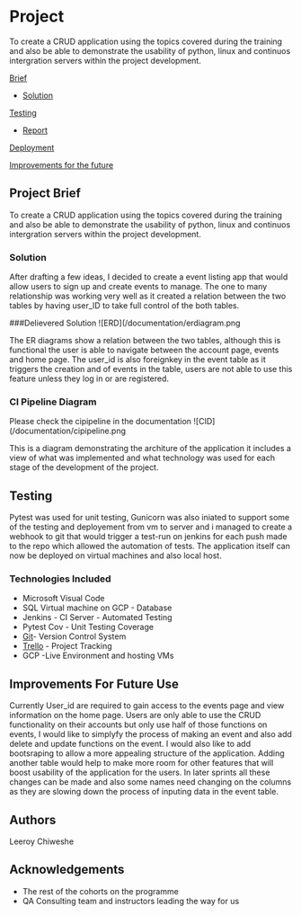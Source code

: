 # Project
To create a CRUD application using the topics covered during the training and also be able to demonstrate the usability of python, linux and continuos intergration servers within the project development. 

 
[Brief](#brief)

* [Solution](#solution)

[Testing](#testing)
* [Report](#report)

[Deployment](#Depl)

[Improvements for the future](#improve)

<a name="brief"></a>
## Project Brief
To create a CRUD application using the topics covered during the training and also be able to demonstrate the usability of python, linux and continuos intergration servers within the project development. 

<a name="solution"></a>
### Solution
After drafting a few ideas, I decided to create a event listing app that would allow users to sign up and create events to manage. The one to many relationship was working very well as it created a relation between the two tables by having user_ID to take full control of the both tables. 

###Delievered Solution 
![ERD](/documentation/erdiagram.png

The ER diagrams show a relation between the two tables, although this is functional the user is able to navigate between the account page, events and home page. The user_id is also foreignkey in the event table as it triggers the creation and of events in the table, users are not able to use this feature unless they log in or are registered. 

<a name="mla"></a>
### CI Pipeline Diagram
Please check the cipipeline in the documentation
![CID](/documentation/cipipeline.png

This is a diagram demonstrating the architure of the application it includes a view of what was implemented and what technology was used for each stage of the development of the project. 

<a name ="testing"></a>
## Testing
Pytest was used for unit testing, Gunicorn was also iniated to support some of the testing and deployement from vm to server and i managed to create a webhook to git that would trigger a test-run on jenkins for each push made to the repo which allowed the automation of tests. The application itself can now be deployed on virtual machines and also local host. 

<a name="tech"></a>
### Technologies Included

* Microsoft Visual Code
* SQL Virtual machine on GCP - Database 
* Jenkins - CI Server - Automated Testing 
* Pytest Cov - Unit Testing Coverage 
* [Git](https://github.com/devops-cohort/leeroy/tree/feature)- Version Control System
* [Trello](https://trello.com/b/fpC9DHKx/individual-project) - Project Tracking
* GCP -Live Environment and hosting VMs

<a name="improve"></a>
## Improvements For Future Use

Currently User_id are required to gain access to the events page and view information on the home page. Users are only able to use the CRUD functionality on their accounts but only use half of those functions on events, I would like to simplyfy the process of making an event and also add delete and update functions on the event. I would also like to add bootsraping to allow a more appealing structure of the application. Adding another table would help to make more room for other features that will boost usability of the application for the users. In later sprints all these changes can be made and also some names need changing on the columns as they are slowing down the process of inputing data in the event table. 

<a name="auth"></a>
## Authors

Leeroy Chiweshe

<a name="ack"></a>
## Acknowledgements

* The rest of the cohorts on the programme
* QA Consulting team and instructors leading the way for us

